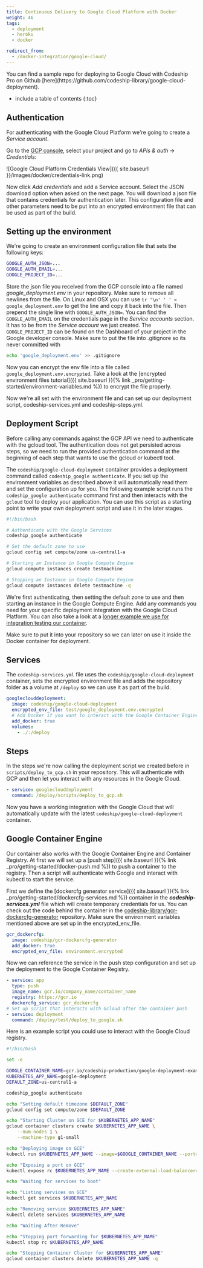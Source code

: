 ```yaml
---
title: Continuous Delivery to Google Cloud Platform with Docker
weight: 46
tags:
  - deployment
  - heroku
  - docker

redirect_from:
  - /docker-integration/google-cloud/
---
```


<div class="info-block">
You can find a sample repo for deploying to Google Cloud with Codeship Pro on Github [here](https://github.com/codeship-library/google-cloud-deployment).
</div>

* include a table of contents
{:toc}

## Authentication

For authenticating with the Google Cloud Platform we're going to create a *Service account*.

Go to the [GCP console](https://console.developers.google.com), select your project and go to *APIs & auth* &rarr; *Credentials*:

![Google Cloud Platform Credentials View]({{ site.baseurl }}/images/docker/credentials-link.png)

Now click *Add credentials* and add a Service account. Select the JSON download option when asked on the next page. You will download a json file that contains credentials for authentication later. This configuration file and other parameters need to be put into an encrypted environment file that can be used as part of the build.

## Setting up the environment

We're going to create an environment configuration file that sets the following keys:

```bash
GOOGLE_AUTH_JSON=...
GOOGLE_AUTH_EMAIL=...
GOOGLE_PROJECT_ID=...
```

Store the json file you received from the GCP console into a file named *google_deployment.env* in your repository. Make sure to remove all newlines from the file. On Linux and OSX you can use `tr '\n' ' ' < google_deployment.env` to get the line and copy it back into the file. Then prepend the single line with `GOOGLE_AUTH_JSON=`. You can find the `GOOGLE_AUTH_EMAIL` on the credentials page in the *Service accounts* section. It has to be from the *Service account* we just created. The `GOOGLE_PROJECT_ID` can be found on the Dashboard of your project in the Google developer console. Make sure to put the file into .gitignore so its never committed with

```bash
echo 'google_deployment.env' >> .gitignore
```

Now you can encrypt the env file into a file called `google_deployment.env.encrypted`. Take a look at the [encrypted environment files tutorial]({{ site.baseurl }}{% link _pro/getting-started/environment-variables.md %}) to encrypt the file properly.

Now we're all set with the environment file and can set up our deployment script, codeship-services.yml and codeship-steps.yml.

## Deployment Script

Before calling any commands against the GCP API we need to authenticate with the gcloud tool. The authentication does not get persisted across steps, so we need to run the provided authentication command at the beginning of each step that wants to use the gcloud or kubectl tool.

The `codeship/google-cloud-deployment` container provides a deployment command called `codeship_google authenticate`. If you set up the environment variables as described above it will automatically read them and set the configuration up for you. The following example script runs the `codeship_google authenticate` command first and then interacts with the `gcloud` tool to deploy your application. You can use this script as a starting point to write your own deployment script and use it in the later stages.

```bash
#!/bin/bash

# Authenticate with the Google Services
codeship_google authenticate

# Set the default zone to use
gcloud config set compute/zone us-central1-a

# Starting an Instance in Google Compute Engine
gcloud compute instances create testmachine

# Stopping an Instance in Google Compute Engine
gcloud compute instances delete testmachine -q
```

We're first authenticating, then setting the default zone to use and then starting an instance in the Google Compute Engine. Add any commands you need for your specific deployment integration with the Google Cloud Platform. You can also take a look at a [longer example we use for integration testing our container](https://github.com/codeship-library/google-cloud-deployment/blob/master/test/deploy_to_google.sh).

Make sure to put it into your repository so we can later on use it inside the Docker container for deployment.

## Services

The `codeship-services.yml` file uses the `codeship/google-cloud-deployment` container, sets the encrypted environment file and adds the repository folder as a volume at `/deploy` so we can use it as part of the build.

```yaml
googleclouddeployment:
  image: codeship/google-cloud-deployment
  encrypted_env_file: test/google_deployment.env.encrypted
  # Add Docker if you want to interact with the Google Container Engine and Google Container Registry
  add_docker: true
  volumes:
    - ./:/deploy
```

## Steps

In the steps we're now calling the deployment script we created before in `scripts/deploy_to_gcp.sh` in your repository. This will authenticate with GCP and then let you interact with any resources in the Google Cloud.

```yaml
- service: googleclouddeployment
  command: /deploy/scripts/deploy_to_gcp.sh
```

Now you have a working integration with the Google Cloud that will automatically update with the latest `codeship/google-cloud-deployment` container.

## Google Container Engine

Our container also works with the Google Container Engine and Container Registry. At first we will set up a [push step]({{ site.baseurl }}{% link _pro/getting-started/docker-push.md %}) to push a container to the registry. Then a script will authenticate with Google and interact with kubectl to start the service.

First we define the [dockercfg generator service]({{ site.baseurl }}{% link _pro/getting-started/dockercfg-services.md %}) container in the ***codeship-services.yml*** file which will create temporary credentials for us. You can check out the code behind the container in the [codeship-library/gcr-dockercfg-generator](https://github.com/codeship-library/gcr-dockercfg-generator) repository. Make sure the environment variables mentioned above are set up in the encrypted_env_file.

```yaml
gcr_dockercfg:
  image: codeship/gcr-dockercfg-generator
  add_docker: true
  encrypted_env_file: environment.encrypted
```

Now we can reference the service in the push step configuration and set up the deployment to the Google Container Registry.

```yaml
- service: app
  type: push
  image_name: gcr.io/company_name/container_name
  registry: https://gcr.io
  dockercfg_service: gcr_dockercfg
# Set up script that interacts with Gcloud after the container push
- service: deployment
  command: /deploy/test/deploy_to_google.sh
```

Here is an example script you could use to interact with the Google Cloud registry.

```bash
#!/bin/bash

set -e

GOOGLE_CONTAINER_NAME=gcr.io/codeship-production/google-deployment-example
KUBERNETES_APP_NAME=google-deployment
DEFAULT_ZONE=us-central1-a

codeship_google authenticate

echo "Setting default timezone $DEFAULT_ZONE"
gcloud config set compute/zone $DEFAULT_ZONE

echo "Starting Cluster on GCE for $KUBERNETES_APP_NAME"
gcloud container clusters create $KUBERNETES_APP_NAME \
    --num-nodes 1 \
    --machine-type g1-small

echo "Deploying image on GCE"
kubectl run $KUBERNETES_APP_NAME --image=$GOOGLE_CONTAINER_NAME --port=8080

echo "Exposing a port on GCE"
kubectl expose rc $KUBERNETES_APP_NAME --create-external-load-balancer=true

echo "Waiting for services to boot"

echo "Listing services on GCE"
kubectl get services $KUBERNETES_APP_NAME

echo "Removing service $KUBERNETES_APP_NAME"
kubectl delete services $KUBERNETES_APP_NAME

echo "Waiting After Remove"

echo "Stopping port forwarding for $KUBERNETES_APP_NAME"
kubectl stop rc $KUBERNETES_APP_NAME

echo "Stopping Container Cluster for $KUBERNETES_APP_NAME"
gcloud container clusters delete $KUBERNETES_APP_NAME -q
```
